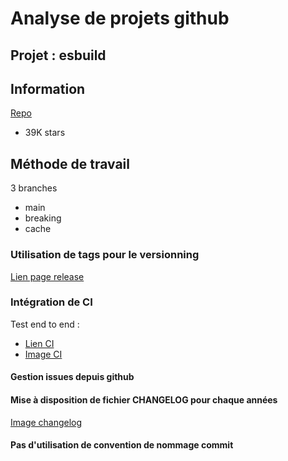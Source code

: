 # Analyse de projets github

## Projet : esbuild

## Information

[Repo](https://github.com/evanw/esbuild)

- 39K stars

## Méthode de travail

3 branches

- main
- breaking
- cache

### Utilisation de tags pour le versionning

[Lien page release](https://github.com/evanw/esbuild/tags)

### Intégration de CI

Test end to end :

- [Lien CI](https://github.com/evanw/esbuild/actions/workflows/e2e.yml)
- [Image CI](https://ibb.co/gMWn7TVw)

#### Gestion issues depuis github

#### Mise à disposition de fichier CHANGELOG pour chaque années

[Image changelog](https://ibb.co/5XfPJfkh)

#### Pas d'utilisation de convention de nommage commit
